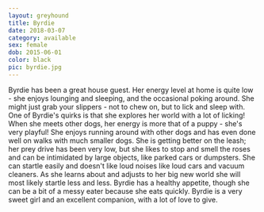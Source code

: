 ```yaml
---
layout: greyhound
title: Byrdie
date: 2018-03-07
category: available
sex: female
dob: 2015-06-01
color: black
pic: byrdie.jpg
---
```

Byrdie has been a great house guest. Her energy level at home is quite low - she enjoys lounging and sleeping, and the occasional poking around. She might just grab your slippers - not to chew on, but to lick and sleep with. One of Byrdie's quirks is that she explores her world with a lot of licking! When she meets other dogs, her energy is more that of a puppy - she's very playful! She enjoys running around with other dogs and has even done well on walks with much smaller dogs.  She is getting better on the leash; her prey drive has been very low, but she likes to stop and smell the roses and can be intimidated by large objects, like parked cars or dumpsters. She can startle easily and doesn't like loud noises like loud cars and vacuum cleaners. As she learns about and adjusts to her big new world she will most likely startle less and less. Byrdie has a healthy appetite, though she can be a bit of a messy eater because she eats quickly. Byrdie is a very sweet girl and an excellent companion, with a lot of love to give.
